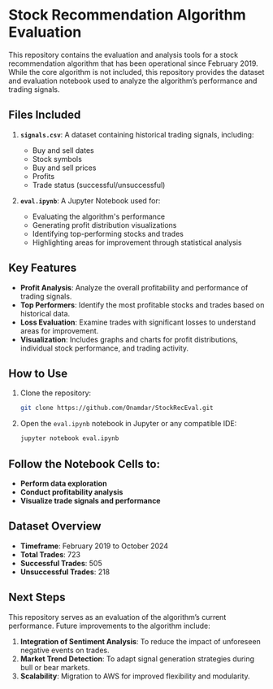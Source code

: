 # Stock Recommendation Algorithm Evaluation

This repository contains the evaluation and analysis tools for a stock recommendation algorithm that has been operational since February 2019. While the core algorithm is not included, this repository provides the dataset and evaluation notebook used to analyze the algorithm’s performance and trading signals.

## Files Included

1. **`signals.csv`**: A dataset containing historical trading signals, including:
   - Buy and sell dates
   - Stock symbols
   - Buy and sell prices
   - Profits
   - Trade status (successful/unsuccessful)

2. **`eval.ipynb`**: A Jupyter Notebook used for:
   - Evaluating the algorithm's performance
   - Generating profit distribution visualizations
   - Identifying top-performing stocks and trades
   - Highlighting areas for improvement through statistical analysis

## Key Features

- **Profit Analysis**: Analyze the overall profitability and performance of trading signals.
- **Top Performers**: Identify the most profitable stocks and trades based on historical data.
- **Loss Evaluation**: Examine trades with significant losses to understand areas for improvement.
- **Visualization**: Includes graphs and charts for profit distributions, individual stock performance, and trading activity.

## How to Use

1. Clone the repository:
   ```bash
   git clone https://github.com/Onamdar/StockRecEval.git

2. Open the `eval.ipynb` notebook in Jupyter or any compatible IDE:

   ```bash
   jupyter notebook eval.ipynb

## Follow the Notebook Cells to:

- **Perform data exploration**
- **Conduct profitability analysis**
- **Visualize trade signals and performance**

## Dataset Overview

- **Timeframe**: February 2019 to October 2024
- **Total Trades**: 723
- **Successful Trades**: 505
- **Unsuccessful Trades**: 218

## Next Steps

This repository serves as an evaluation of the algorithm’s current performance. Future improvements to the algorithm include:

1. **Integration of Sentiment Analysis**: To reduce the impact of unforeseen negative events on trades.
2. **Market Trend Detection**: To adapt signal generation strategies during bull or bear markets.
3. **Scalability**: Migration to AWS for improved flexibility and modularity.



